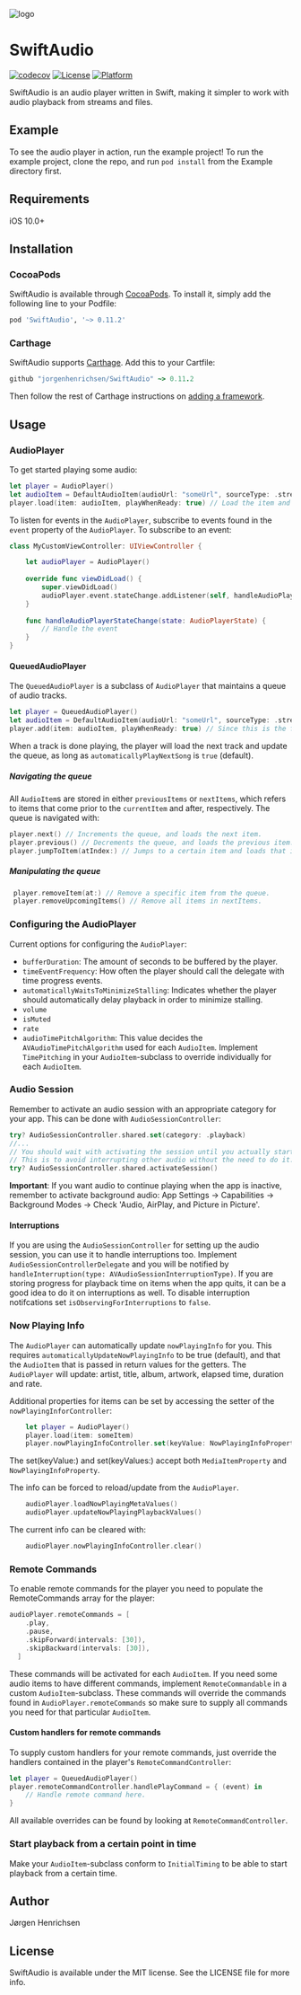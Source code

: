 ![logo](Images/original-horizontal.png)

# SwiftAudio

[![codecov](https://codecov.io/gh/DoubleSymmetry/SwiftAudio/branch/master/graph/badge.svg?token=FD5THGSHM5)](https://codecov.io/gh/DoubleSymmetry/SwiftAudio)
[![License](https://img.shields.io/cocoapods/l/SwiftAudio.svg?style=flat)](http://cocoapods.org/pods/SwiftAudio)
[![Platform](https://img.shields.io/cocoapods/p/SwiftAudio.svg?style=flat)](http://cocoapods.org/pods/SwiftAudio)

SwiftAudio is an audio player written in Swift, making it simpler to work with audio playback from streams and files.

## Example

To see the audio player in action, run the example project!
To run the example project, clone the repo, and run `pod install` from the Example directory first.

## Requirements
iOS 10.0+

## Installation

### CocoaPods
SwiftAudio is available through [CocoaPods](http://cocoapods.org). To install
it, simply add the following line to your Podfile:

```ruby
pod 'SwiftAudio', '~> 0.11.2'
```

### Carthage
SwiftAudio supports [Carthage](https://github.com/Carthage/Carthage). Add this to your Cartfile:
```ruby
github "jorgenhenrichsen/SwiftAudio" ~> 0.11.2
```
Then follow the rest of Carthage instructions on [adding a framework](https://github.com/Carthage/Carthage#adding-frameworks-to-an-application).

## Usage

### AudioPlayer
To get started playing some audio:
```swift
let player = AudioPlayer()
let audioItem = DefaultAudioItem(audioUrl: "someUrl", sourceType: .stream)
player.load(item: audioItem, playWhenReady: true) // Load the item and start playing when the player is ready.
```

To listen for events in the `AudioPlayer`, subscribe to events found in the `event` property of the `AudioPlayer`.
To subscribe to an event:
```swift
class MyCustomViewController: UIViewController {

    let audioPlayer = AudioPlayer()
    
    override func viewDidLoad() {
        super.viewDidLoad()
        audioPlayer.event.stateChange.addListener(self, handleAudioPlayerStateChange)
    }
    
    func handleAudioPlayerStateChange(state: AudioPlayerState) {
        // Handle the event
    }
}
```

#### QueuedAudioPlayer
The `QueuedAudioPlayer` is a subclass of `AudioPlayer` that maintains a queue of audio tracks.
```swift
let player = QueuedAudioPlayer()
let audioItem = DefaultAudioItem(audioUrl: "someUrl", sourceType: .stream)
player.add(item: audioItem, playWhenReady: true) // Since this is the first item, we can supply playWhenReady: true to immedietaly start playing when the item is loaded.
```

When a track is done playing, the player will load the next track and update the queue, as long as `automaticallyPlayNextSong` is `true` (default).

##### Navigating the queue
All `AudioItem`s are stored in either `previousItems` or `nextItems`, which refers to items that come prior to the `currentItem` and after, respectively. The queue is navigated with:
```swift
player.next() // Increments the queue, and loads the next item.
player.previous() // Decrements the queue, and loads the previous item.
player.jumpToItem(atIndex:) // Jumps to a certain item and loads that item.
```

##### Manipulating the queue
```swift
 player.removeItem(at:) // Remove a specific item from the queue.
 player.removeUpcomingItems() // Remove all items in nextItems.
```

### Configuring the AudioPlayer
Current options for configuring the `AudioPlayer`:
- `bufferDuration`: The amount of seconds to be buffered by the player.
- `timeEventFrequency`: How often the player should call the delegate with time progress events.
- `automaticallyWaitsToMinimizeStalling`: Indicates whether the player should automatically delay playback in order to minimize stalling.
- `volume`
- `isMuted`
- `rate`
- `audioTimePitchAlgorithm`: This value decides the `AVAudioTimePitchAlgorithm` used for each `AudioItem`. Implement `TimePitching` in your `AudioItem`-subclass to override individually for each `AudioItem`.

### Audio Session
Remember to activate an audio session with an appropriate category for your app. This can be done with `AudioSessionController`:
```swift
try? AudioSessionController.shared.set(category: .playback)
//...
// You should wait with activating the session until you actually start playback of audio.
// This is to avoid interrupting other audio without the need to do it.
try? AudioSessionController.shared.activateSession()
```

**Important**: If you want audio to continue playing when the app is inactive, remember to activate background audio:
App Settings -> Capabilities -> Background Modes -> Check 'Audio, AirPlay, and Picture in Picture'.

#### Interruptions
If you are using the `AudioSessionController` for setting up the audio session, you can use it to handle interruptions too.
Implement `AudioSessionControllerDelegate` and you will be notified by `handleInterruption(type: AVAudioSessionInterruptionType)`.
If you are storing progress for playback time on items when the app quits, it can be a good idea to do it on interruptions as well.
To disable interruption notifcations set `isObservingForInterruptions` to `false`.

### Now Playing Info
The `AudioPlayer` can automatically update `nowPlayingInfo` for you. This requires `automaticallyUpdateNowPlayingInfo` to be true (default), and that the `AudioItem` that is passed in return values for the getters. The `AudioPlayer` will update: artist, title, album, artwork, elapsed time, duration and rate.

Additional properties for items can be set by accessing the setter of the `nowPlayingInforController`:
```swift
    let player = AudioPlayer()
    player.load(item: someItem)
    player.nowPlayingInfoController.set(keyValue: NowPlayingInfoProperty.isLiveStream(true))
```
The set(keyValue:) and set(keyValues:) accept both `MediaItemProperty` and `NowPlayingInfoProperty`.

The info can be forced to reload/update from the `AudioPlayer`.
```swift
    audioPlayer.loadNowPlayingMetaValues()
    audioPlayer.updateNowPlayingPlaybackValues()
```
The current info can be cleared with:
```swift
    audioPlayer.nowPlayingInfoController.clear()
```

### Remote Commands
To enable remote commands for the player you need to populate the RemoteCommands array for the player:
```swift
audioPlayer.remoteCommands = [
    .play,
    .pause,
    .skipForward(intervals: [30]),
    .skipBackward(intervals: [30]),
  ]
```
These commands will be activated for each `AudioItem`. If you need some audio items to have different commands, implement `RemoteCommandable` in a custom `AudioItem`-subclass. These commands will override the commands found in `AudioPlayer.remoteCommands` so make sure to supply all commands you need for that particular `AudioItem`.

#### Custom handlers for remote commands
To supply custom handlers for your remote commands, just override the handlers contained in the player's `RemoteCommandController`:
```swift
let player = QueuedAudioPlayer()
player.remoteCommandController.handlePlayCommand = { (event) in
    // Handle remote command here.
}
```
All available overrides can be found by looking at `RemoteCommandController`.

### Start playback from a certain point in time
Make your `AudioItem`-subclass conform to `InitialTiming` to be able to start playback from a certain time.

## Author

Jørgen Henrichsen

## License

SwiftAudio is available under the MIT license. See the LICENSE file for more info.